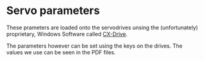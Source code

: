 # Servo parameters

These prameters are loaded onto the servodrives unsing the (unfortunately) proprietary, Windows Software called [CX-Drive](https://industrial.omron.de/de/products/cx-drive).

The parameters however can be set using the keys on the drives. The values we use can be seen in the PDF files.
